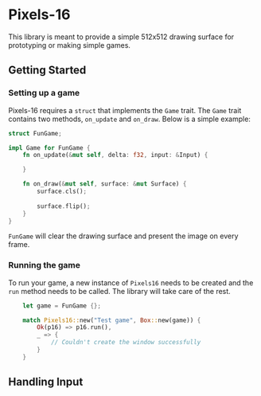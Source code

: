 # Pixels-16

This library is meant to provide a simple 512x512 drawing surface for prototyping or making simple games.

## Getting Started

### Setting up a game
Pixels-16 requires a `struct` that implements the `Game` trait. The `Game` trait contains two methods, `on_update` and `on_draw`. Below is a simple example:

```rust
struct FunGame;

impl Game for FunGame {
    fn on_update(&mut self, delta: f32, input: &Input) {

    }

    fn on_draw(&mut self, surface: &mut Surface) {
        surface.cls();
    
        surface.flip();
    }
}
```

`FunGame` will clear the drawing surface and present the image on every frame.

### Running the game

To run your game, a new instance of `Pixels16` needs to be created and the `run` method needs to be called. The library will take care of the rest.

```rust
    let game = FunGame {};

    match Pixels16::new("Test game", Box::new(game)) {
        Ok(p16) => p16.run(),
        _ => {
            // Couldn't create the window successfully
        }
    }
```

## Handling Input